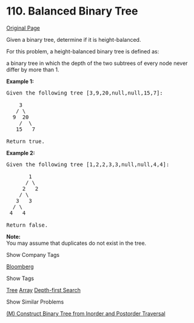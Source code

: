 # 110. Balanced Binary Tree    
[Original Page](https://leetcode.com/problems/balanced-binary-tree/)   

Given a binary tree, determine if it is height-balanced.  

For this problem, a height-balanced binary tree is defined as:  

a binary tree in which the depth of the two subtrees of every node never differ by more than 1.  


**Example 1:**  
<pre>
Given the following tree [3,9,20,null,null,15,7]:

    3
   / \
  9  20
    /  \
   15   7

Return true.
</pre>

**Example 2:**  
<pre>
Given the following tree [1,2,2,3,3,null,null,4,4]:

       1
      / \
     2   2
    / \
   3   3
  / \
 4   4

Return false.
</pre>

**Note:**  
You may assume that duplicates do not exist in the tree.  

<div>

<div id="company_tags" class="btn btn-xs btn-warning">Show Company Tags</div>

<span class="hidebutton">[Bloomberg](/company/bloomberg/)</span></div>

<div>

<div id="tags" class="btn btn-xs btn-warning">Show Tags</div>

<span class="hidebutton">[Tree](/tag/tree/) [Array](/tag/array/) [Depth-first Search](/tag/depth-first-search/)</span></div>

<div>

<div id="similar" class="btn btn-xs btn-warning">Show Similar Problems</div>

<span class="hidebutton">[(M) Construct Binary Tree from Inorder and Postorder Traversal](/problems/construct-binary-tree-from-inorder-and-postorder-traversal/)</span></div>